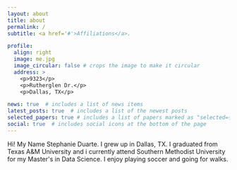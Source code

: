 ```yaml
---
layout: about
title: about
permalink: /
subtitle: <a href='#'>Affiliations</a>.

profile:
  align: right
  image: me.jpg
  image_circular: false # crops the image to make it circular
  address: >
    <p>9323</p>
    <p>Rutherglen Dr.</p>
    <p>Dallas, TX</p>

news: true  # includes a list of news items
latest_posts: true  # includes a list of the newest posts
selected_papers: true # includes a list of papers marked as "selected={true}"
social: true  # includes social icons at the bottom of the page
---
```


Hi! My Name Stephanie Duarte. I grew up in Dallas, TX. I graduated from Texas A&M University and i currently attend Southern Methodist University for my Master's in Data Science. I enjoy playing soccer and going for walks.


